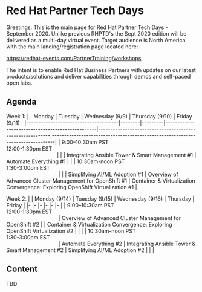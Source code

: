 # Red Hat Partner Tech Days


Greetings. This is the main page for Red Hat Partner Tech Days - September 2020. Unlike previous RHPTD's the Sept 2020 edition will be delivered as a multi-day virtual event. Target audience is North America with the main landing/registration page located here:

https://redhat-events.com/PartnerTraining/workshops

The intent is to enable Red Hat Business Partners with updates on our latest products/solutions and deliver capabilities through demos and self-paced open labs.  

## Agenda

Week 1:
|                                      | Monday | Tuesday | Wednesday (9/9)                                 | Thursday (9/10)                                          | Friday (9/11)                                                                 |
|--------------------------------------|--------|---------|-------------------------------------------------|----------------------------------------------------------|-------------------------------------------------------------------------------|
| 9:00–10:30am PST<br>12:00-1:30pm EST<br>&nbsp;&nbsp;&nbsp;&nbsp;&nbsp;&nbsp;&nbsp;&nbsp;&nbsp;&nbsp;&nbsp;&nbsp;&nbsp;&nbsp;&nbsp;&nbsp;&nbsp;&nbsp;&nbsp;&nbsp;&nbsp;&nbsp;&nbsp;&nbsp;&nbsp;&nbsp;&nbsp;&nbsp;&nbsp;&nbsp;&nbsp;&nbsp;&nbsp;&nbsp;|        |         | Integrating Ansible Tower & Smart Management #1 | Automate Everything #1                                   |                                                                               |
| 10:30am-noon PST<br>1:30-3:00pm EST<br>&nbsp;&nbsp;&nbsp;&nbsp;&nbsp;&nbsp;&nbsp;&nbsp;&nbsp;&nbsp;&nbsp;&nbsp;&nbsp;&nbsp;&nbsp;&nbsp;&nbsp;&nbsp;&nbsp;&nbsp;&nbsp;&nbsp;&nbsp;&nbsp;&nbsp;&nbsp;&nbsp;&nbsp;&nbsp;&nbsp;&nbsp;&nbsp;&nbsp;&nbsp;  |        |         | Simplifying AI/ML Adoption #1                   | Overview of Advanced Cluster Management for OpenShift #1 | Container & Virtualization Convergence: Exploring OpenShift Virtualization #1 |

Week 2:
|  	| Monday (9/14) 	| Tuesday (9/15) 	| Wednesday (9/16) 	| Thursday 	| Friday 	|
|-	|-	|-	|-	|-	|-	|
| 9:00–10:30am PST<br>12:00-1:30pm EST<br>&nbsp;&nbsp;&nbsp;&nbsp;&nbsp;&nbsp;&nbsp;&nbsp;&nbsp;&nbsp;&nbsp;&nbsp;&nbsp;&nbsp;&nbsp;&nbsp;&nbsp;&nbsp;&nbsp;&nbsp;&nbsp;&nbsp;&nbsp;&nbsp;&nbsp;&nbsp;&nbsp;&nbsp;&nbsp;&nbsp;&nbsp;&nbsp;&nbsp;&nbsp; 	| Overview of Advanced Cluster Management for OpenShift #2 	|  	| Container & Virtualization Convergence: Exploring OpenShift Virtualization #2 	|  	|  	|
| 10:30am-noon PST<br>1:30-3:00pm EST<br>&nbsp;&nbsp;&nbsp;&nbsp;&nbsp;&nbsp;&nbsp;&nbsp;&nbsp;&nbsp;&nbsp;&nbsp;&nbsp;&nbsp;&nbsp;&nbsp;&nbsp;&nbsp;&nbsp;&nbsp;&nbsp;&nbsp;&nbsp;&nbsp;&nbsp;&nbsp;&nbsp;&nbsp;&nbsp;&nbsp;&nbsp;&nbsp;&nbsp;&nbsp; 	| Automate Everything #2 	| Integrating Ansible Tower & Smart Management #2 	| Simplifying AI/ML Adoption #2 	|  	|  	|


## Content

TBD

